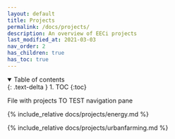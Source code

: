 ```yaml
---
layout: default
title: Projects
permalink: /docs/projects/
description: An overview of EECi projects
last_modified_at: 2021-03-03
nav_order: 2
has_children: true
has_toc: true
---
```


<details open markdown="block">
  <summary>
    Table of contents
  </summary>
  {: .text-delta }
1. TOC
{:toc}
</details>


File with projects
TO TEST navigation pane

{% include_relative docs/projects/energy.md %}

{% include_relative docs/projects/urbanfarming.md %}

